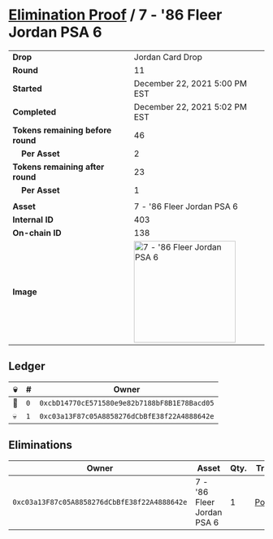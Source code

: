 # [Elimination Proof](./readme.md) / 7 - &#039;86 Fleer Jordan PSA 6

|||
|---|---|
| **Drop** | Jordan Card Drop |
| **Round** | 11 |
| **Started** | December 22, 2021 5:00 PM EST |
| **Completed** | December 22, 2021 5:02 PM EST |
| **Tokens remaining before round** | 46 |
| **&nbsp;&nbsp;&nbsp;&nbsp;Per Asset** | 2 |
| **Tokens remaining after round** | 23 |
| **&nbsp;&nbsp;&nbsp;&nbsp;Per Asset** | 1 |
| | |
| **Asset** | 7 - &#039;86 Fleer Jordan PSA 6 |
| **Internal ID** | 403 |
| **On-chain ID** | 138 |
| **Image** | <img src="https://tcdn.blokpax.com/95149d1f-6245-438d-a903-1a5fd618b024/dc20122270811c60ecf81ef1d3fb901a4fe61dedd838e8f00145c772038d7719.jpg" height="200" alt="7 - &#039;86 Fleer Jordan PSA 6" /> |

## Ledger

| 💀 | # | Owner |
| --- | --- | --- |
| 👑 | `0` | `0xcbD14770cE571580e9e82b7188bF8B1E78Bacd05` |
| 💀 | `1` | `0xc03a13F87c05A8858276dCbBfE38f22A4888642e` |


## Eliminations

| Owner | Asset | Qty. | Transaction |
| --- | --- | --- | --- |
| `0xc03a13F87c05A8858276dCbBfE38f22A4888642e` | 7 - '86 Fleer Jordan PSA 6 | 1 | [Polygonscan](https://polygonscan.com/tx/0x2b8e822db38889a7958c24982318b3f1df376c35e2e24c2f8efcf78578777ccb) |
